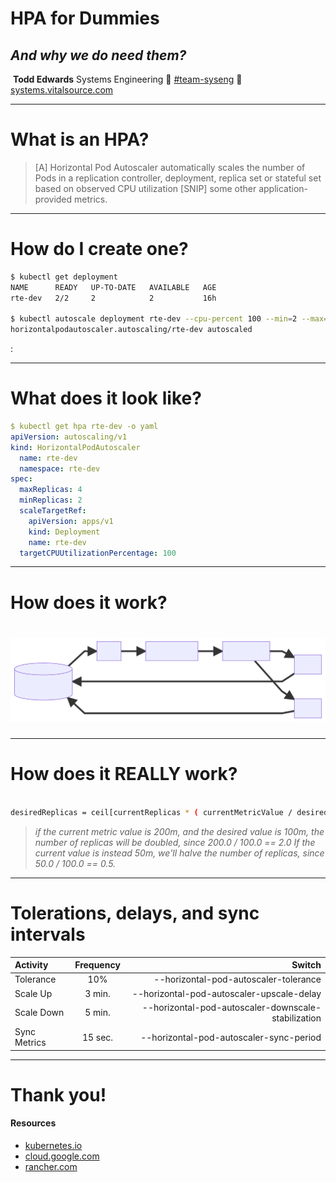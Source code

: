 <!--
marp: true
title: HPA for Dummies
description: A quick intro
theme: gaia
pagination: true
-->
<!--_class: invert-->
# <!--fit-->HPA for Dummies

## _And why we do need them?_

‎
**Todd Edwards**
Systems Engineering
:speech_balloon: [#team-syseng](https://vitalsource.slack.com/archives/CB3P6TNNR)
:blue_book: [systems.vitalsource.com](https://systems.vitalsource.com)

<!-- Hello! My name is Todd. -->
<!-- I work on the Systems Engineering team here at VST. -->
<!-- Today I'm going to give you a quick demo of Kubernetes HPA's. -->


---
<!--_class: lead invert-->
# <!--fit-->What is an HPA?

> [A] Horizontal Pod Autoscaler automatically scales the number of Pods in a replication controller, deployment, replica set or stateful set based on observed CPU utilization [SNIP] some other application-provided metrics.

<!-- What is an HPA? -->
<!-- By default, Horizontal Pod Autoscaler scales your pods based on CPU request utlization. -->


---
<!--_class: invert-->
# <!--fit-->How do I create one?
```sh
$ kubectl get deployment
NAME      READY   UP-TO-DATE   AVAILABLE   AGE
rte-dev   2/2     2            2           16h

$ kubectl autoscale deployment rte-dev --cpu-percent 100 --min=2 --max=4
horizontalpodautoscaler.autoscaling/rte-dev autoscaled

```

<!-- CPU based HPA's can be created and updated using the autoscale kubectl built-in. -->:


---
<!--class: invert-->
# <!--fit-->What does it look like?

```yaml
$ kubectl get hpa rte-dev -o yaml
apiVersion: autoscaling/v1
kind: HorizontalPodAutoscaler
  name: rte-dev
  namespace: rte-dev
spec:
  maxReplicas: 4
  minReplicas: 2
  scaleTargetRef:
    apiVersion: apps/v1
    kind: Deployment
    name: rte-dev
  targetCPUUtilizationPercentage: 100
```

<!-- This is the resource that the autoscale command created for us. -->
<!-- It can be modified via the API the same as all other kubernetes resources. -->


---
<!--class: invert-->
# <!--fit-->How does it work?

# <!--fit-->![](assets/hpa.svg)

<!-- Pods are constantly feeding the metrics server with data that the HPA will then consume. -->
<!-- When utilization surpasses your target, the HPA controller will set the replica count of your resource to the desired armount, based on utilization.-->


---
<!--class: invert-->
# <!--fit-->How does it REALLY work?

```sh

desiredReplicas = ceil[currentReplicas * ( currentMetricValue / desiredMetricValue )]

```

> *if the current metric value is 200m, and the desired value is 100m, the number of replicas will be doubled, since 200.0 / 100.0 == 2.0 If the current value is instead 50m, we'll halve the number of replicas, since 50.0 / 100.0 == 0.5.*

<!-- This.. -->
<!-- It's important to understand the HPA's algorithm in order to tune your applications. -->
<!-- The current metric value in this equation, for a CPU based HPA, is the utilization of the CPU request, not the CPU limit. -->
<!-- This is a very common mistake that people make. -->

---
<!--class: invert-->
# Tolerations, delays, and sync intervals

| Activity     | Frequency | Switch                                              |
|:-------------|:---------:|----------------------------------------------------:|
| Tolerance    | 10%       | --horizontal-pod-autoscaler-tolerance               |
| Scale Up     | 3 min.    | --horizontal-pod-autoscaler-upscale-delay           |
| Scale Down   | 5 min.    | --horizontal-pod-autoscaler-downscale-stabilization |
| Sync Metrics | 15 sec.   | --horizontal-pod-autoscaler-sync-period             |

<!-- This chart shows you some default values that play the decisions that the HPA has to make. -->
<!-- By default the HPA has a tolerance value of ten percent.-->
<!-- This means that your utlization can be plus or minus ten percent of your HPA's target and your app won't scale. -->
<!-- After a scale up event, your app won't scale again for 3 minutes. -->
<!-- Thie was deprecated in version 0.12 and is no longer configurable. -->
<!-- After a scale down event, your app won't scale again for 5 minutes. -->

---
<!--class: invert-->
# Thank you!


#### Resources

- [kubernetes.io](https://kubernetes.io/docs/tasks/run-application/horizontal-pod-autoscale/#support-for-horizontal-pod-autoscaler-in-kubectl)
- [cloud.google.com](https://cloud.google.com/kubernetes-engine/docs/concepts/horizontalpodautoscaler)
- [rancher.com](https://rancher.com/docs/rancher/v2.x/en/k8s-in-rancher/horitzontal-pod-autoscaler/manage-hpa-with-kubectl/)

<!-- Thank you! -->

